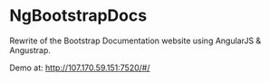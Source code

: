 NgBootstrapDocs
===============

Rewrite of the Bootstrap Documentation website using AngularJS & Angustrap.

Demo at: http://107.170.59.151:7520/#/
